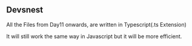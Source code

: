 ## Devsnest

All the Files from Day11 onwards, are written in Typescript(.ts Extension)

It will still work the same way in Javascript but it will be more efficient.
